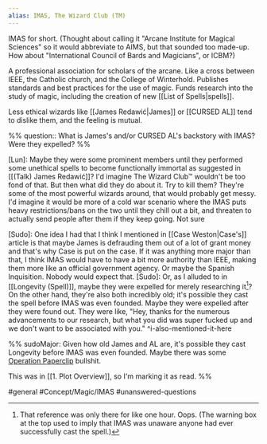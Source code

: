 ```yaml
---
alias: IMAS, The Wizard Club (TM)
---
```


IMAS for short. (Thought about calling it "Arcane Institute for Magical Sciences" so it would abbreviate to AIMS, but that sounded too made-up. How about "International Council of Bards and Magicians", or ICBM?)

A professional association for scholars of the arcane. Like a cross between IEEE, the Catholic church, and the College of Winterhold. Publishes standards and best practices for the use of magic. Funds research into the study of magic, including the creation of new [[List of Spells|spells]].

Less ethical wizards like [[James Redawić|James]] or [[CURSED AL]] tend to dislike them, and the feeling is mutual.

%%
question:: What is James's and/or CURSED AL's backstory with IMAS? Were they expelled?
%%

[Lun]: Maybe they were some prominent members until they performed some unethical spells to become functionally immortal as suggested in [[(Talk) James Redawić]]? I'd imagine The Wizard Club™ wouldn't be too fond of that. But then what did they do about it. Try to kill them? They're some of the most powerful wizards around, that would probably get messy. I'd imagine it would be more of a cold war scenario where the IMAS puts heavy restrictions/bans on the two until they chill out a bit, and threaten to actually send people after them if they keep going. Not sure

[Sudo]: One idea I had that I think I mentioned in [[Case Weston|Case's]] article is that maybe James is defrauding them out of a lot of grant money and that's why Case is put on the case. If it was anything more major than that, I think IMAS would have to have a bit more authority than IEEE, making them more like an official government agency. Or maybe the Spanish Inquisition. Nobody would expect that.
[Sudo]: Or, as I alluded to in [[Longevity (Spell)]], maybe they were expelled for merely researching it[^1]? On the other hand, they're also both incredibly old; it's possible they cast the spell before IMAS was even founded. Maybe they were expelled after they were found out. They were like, "Hey, thanks for the numerous advancements to our research, but what you did was super fucked up and we don't want to be associated with you." ^i-also-mentioned-it-here

[^1]: That reference was only there for like one hour. Oops. (The warning box at the top used to imply that IMAS was unaware anyone had ever successfully cast the spell.)

%%
sudoMajor: Given how old James and AL are, it's possible they cast Longevity before IMAS was even founded. Maybe there was some [Operation Paperclip](https://en.wikipedia.org/wiki/Operation_Paperclip) bullshit.

This was in [[1. Plot Overview]], so I'm marking it as read.
%%


#general #Concept/Magic/IMAS #unanswered-questions 